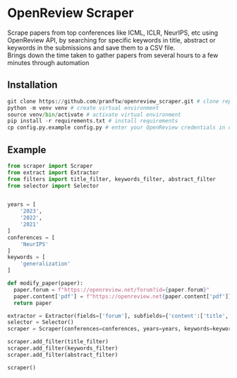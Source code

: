 # OpenReview Scraper
Scrape papers from top conferences like ICML, ICLR, NeurIPS, etc using OpenReview API, by searching for specific keywords in title, abstract or keywords in the submissions and save them to a CSV file.<br>
Brings down the time taken to gather papers from several hours to a few minutes through automation

## Installation
```python
git clone https://github.com/pranftw/openreview_scraper.git # clone repo
python -m venv venv # create virtual environment
source venv/bin/activate # activate virtual environment
pip install -r requirements.txt # install requirements
cp config.py.example config.py # enter your OpenReview credentials in config.py
```

## Example
```python
from scraper import Scraper
from extract import Extractor
from filters import title_filter, keywords_filter, abstract_filter
from selector import Selector


years = [
    '2023',
    '2022',
    '2021'
]
conferences = [
    'NeurIPS'
]
keywords = [
    'generalization'
]

def modify_paper(paper):
  paper.forum = f"https://openreview.net/forum?id={paper.forum}"
  paper.content['pdf'] = f"https://openreview.net{paper.content['pdf']}"
  return paper

extractor = Extractor(fields=['forum'], subfields={'content':['title', 'keywords', 'abstract', 'pdf', 'match']})
selector = Selector()
scraper = Scraper(conferences=conferences, years=years, keywords=keywords, extractor=extractor, fpath='example.csv', fns=[modify_paper], selector=selector)

scraper.add_filter(title_filter)
scraper.add_filter(keywords_filter)
scraper.add_filter(abstract_filter)

scraper()
```
